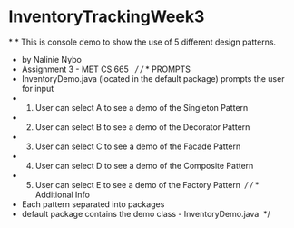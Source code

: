# InventoryTrackingWeek3
* * This is console demo to show the use of 5 different design patterns.  
* by Nalinie Nybo 
* Assignment 3 - MET CS 665  
*/
/* * PROMPTS 
* InventoryDemo.java (located in the default package) prompts the user for input 
* 1. User can select A to see a demo of the Singleton Pattern 
* 2. User can select B to see a demo of the Decorator Pattern 
* 3. User can select C to see a demo of the Facade Pattern 
* 4. User can select D to see a demo of the Composite Pattern 
* 5. User can select E to see a demo of the Factory Pattern 
*/
/* * Additional Info 
* Each pattern separated into packages 
* default package contains the demo class - InventoryDemo.java 
*/
